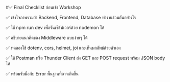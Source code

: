 #✅ Final Checklist ก่อนเข้า Workshop

✅ เข้าใจภาพรวมว่า Backend, Frontend, Database ทำงานร่วมกันอย่างไร

✅ ใช้ npm run dev เพื่อรันเซิร์ฟเวอร์ด้วย nodemon ได้

✅ อธิบายแนวคิดของ Middleware แบบง่ายๆ ได้

✅ ทดลองใช้ dotenv, cors, helmet, joi และเห็นผลลัพธ์ด้วยตัวเอง

✅ ใช้ Postman หรือ Thunder Client ส่ง GET และ POST request พร้อม JSON body ได้

✅ พร้อมรับมือกับ Error พื้นฐานที่อาจเกิดขึ้น
